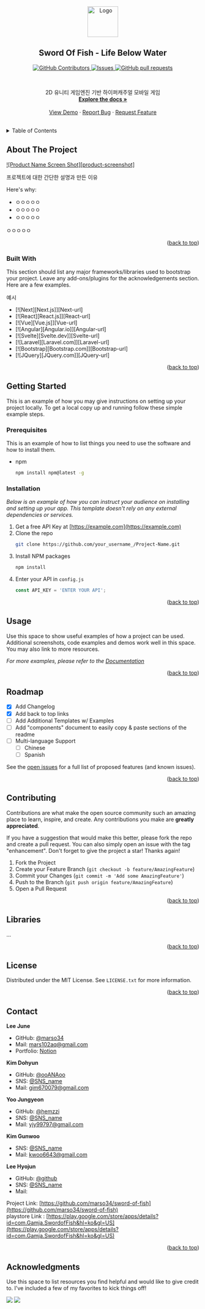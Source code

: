 <!-- PROJECT LOGO -->
<a name="readme-top"></a>
<br />
<div align="center">
  <a href="https://github.com/marso34/sword-of-fish">
    <img src="app\src\main\res\mipmap-xxxhdpi\app_logo.png" alt="Logo" width="80" height="80">
  </a>

  ## Sword Of Fish - Life Below Water
  <p align="center">
<!--     <a href="https://github.com/marso34/sword-of-fish/actions">
      <img alt="Tests Passing" src="https://github.com/marso34/sword-of-fish/workflows/Test/badge.svg" />
    </a> -->
    <a href="https://github.com/marso34/sword-of-fish/graphs/contributors">
      <img alt="GitHub Contributors" src="https://img.shields.io/github/contributors/marso34/sword-of-fish" />
    </a>
<!--     <a href="https://codecov.io/gh/marso34/sword-of-fish">
      <img alt="Tests Coverage" src="https://codecov.io/gh/marso34/sword-of-fish/branch/master/graph/badge.svg" />
    </a> -->
    <a href="https://github.com/marso34/sword-of-fish/issues">
      <img alt="Issues" src="https://img.shields.io/github/issues/marso34/sword-of-fish?color=0088ff" />
    </a>
    <a href="https://github.com/marso34/sword-of-fish/pulls">
      <img alt="GitHub pull requests" src="https://img.shields.io/github/issues-pr/marso34/sword-of-fish?color=0088ff" />
    </a>
<!--     <a href="https://securityscorecards.dev/viewer/?uri=github.com/marso34/sword-of-fish">
      <img alt="OpenSSF Scorecard" src="https://api.securityscorecards.dev/projects/github.com/marso34/sword-of-fish/badge" />
    </a> -->
  </p>
  
  <br/>
  
  <p align="center">
    2D 유니티 게임엔진 기반 하이퍼캐주얼 모바일 게임
    <br />
    <a href="https://github.com/marso34/sword-of-fish"><strong>Explore the docs »</strong></a>
    <br />
    <br />
    <a href="https://github.com/marso34/sword-of-fish">View Demo</a>
    ·
    <a href="https://github.com/marso34/sword-of-fish/issues">Report Bug</a>
    ·
    <a href="https://github.com/marso34/sword-of-fish/issues">Request Feature</a>
  </p>
</div>

<br />

<!-- TABLE OF CONTENTS -->
<details>
  <summary>Table of Contents</summary>
  <ol>
    <li>
      <a href="#about-the-project">About The Project</a>
      <ul>
        <li><a href="#built-with">Built With</a></li>
      </ul>
    </li>
    <li>
      <a href="#getting-started">Getting Started</a>
      <ul>
        <li><a href="#prerequisites">Prerequisites</a></li>
        <li><a href="#installation">Installation</a></li>
      </ul>
    </li>
    <li><a href="#usage">Usage</a></li>
    <li><a href="#roadmap">Roadmap</a></li>
    <li><a href="#contributing">Contributing</a></li>
    <li><a href="#license">License</a></li>
    <li><a href="#contact">Contact</a></li>
    <li><a href="#acknowledgments">Acknowledgments</a></li>
  </ol>
</details>


<!-- ABOUT THE PROJECT -->
## About The Project

[![Product Name Screen Shot][product-screenshot]](https://example.com)
<!-- 완성 후 스크린샷 추가 -->

프로젝트에 대한 간단한 설명과 만든 이유

Here's why:
* ㅇㅇㅇㅇㅇ
* ㅇㅇㅇㅇㅇ
* ㅇㅇㅇㅇㅇ

ㅇㅇㅇㅇㅇ

<!-- Use the `BLANK_README.md` to get started. -->

<p align="right">(<a href="#readme-top">back to top</a>)</p>


### Built With

This section should list any major frameworks/libraries used to bootstrap your project. Leave any add-ons/plugins for the acknowledgements section. Here are a few examples.

예시

* [![Next][Next.js]][Next-url]
* [![React][React.js]][React-url]
* [![Vue][Vue.js]][Vue-url]
* [![Angular][Angular.io]][Angular-url]
* [![Svelte][Svelte.dev]][Svelte-url]
* [![Laravel][Laravel.com]][Laravel-url]
* [![Bootstrap][Bootstrap.com]][Bootstrap-url]
* [![JQuery][JQuery.com]][JQuery-url]

<p align="right">(<a href="#readme-top">back to top</a>)</p>



<!-- GETTING STARTED -->
## Getting Started

This is an example of how you may give instructions on setting up your project locally.
To get a local copy up and running follow these simple example steps.

### Prerequisites

This is an example of how to list things you need to use the software and how to install them.
* npm
  ```sh
  npm install npm@latest -g
  ```

### Installation

_Below is an example of how you can instruct your audience on installing and setting up your app. This template doesn't rely on any external dependencies or services._

1. Get a free API Key at [https://example.com](https://example.com)
2. Clone the repo
   ```sh
   git clone https://github.com/your_username_/Project-Name.git
   ```
3. Install NPM packages
   ```sh
   npm install
   ```
4. Enter your API in `config.js`
   ```js
   const API_KEY = 'ENTER YOUR API';
   ```

<p align="right">(<a href="#readme-top">back to top</a>)</p>



<!-- USAGE EXAMPLES -->
## Usage

Use this space to show useful examples of how a project can be used. Additional screenshots, code examples and demos work well in this space. You may also link to more resources.

_For more examples, please refer to the [Documentation](https://example.com)_

<p align="right">(<a href="#readme-top">back to top</a>)</p>



<!-- ROADMAP -->
## Roadmap

- [x] Add Changelog
- [x] Add back to top links
- [ ] Add Additional Templates w/ Examples
- [ ] Add "components" document to easily copy & paste sections of the readme
- [ ] Multi-language Support
    - [ ] Chinese
    - [ ] Spanish

See the [open issues](https://github.com/othneildrew/Best-README-Template/issues) for a full list of proposed features (and known issues).

<p align="right">(<a href="#readme-top">back to top</a>)</p>



<!-- CONTRIBUTING -->
## Contributing

Contributions are what make the open source community such an amazing place to learn, inspire, and create. Any contributions you make are **greatly appreciated**.

If you have a suggestion that would make this better, please fork the repo and create a pull request. You can also simply open an issue with the tag "enhancement".
Don't forget to give the project a star! Thanks again!

1. Fork the Project
2. Create your Feature Branch (`git checkout -b feature/AmazingFeature`)
3. Commit your Changes (`git commit -m 'Add some AmazingFeature'`)
4. Push to the Branch (`git push origin feature/AmazingFeature`)
5. Open a Pull Request

<p align="right">(<a href="#readme-top">back to top</a>)</p>



<!-- Libraries -->
## Libraries

...

<p align="right">(<a href="#readme-top">back to top</a>)</p>


<!-- LICENSE -->
## License

Distributed under the MIT License. See `LICENSE.txt` for more information.

<p align="right">(<a href="#readme-top">back to top</a>)</p>



<!-- CONTACT -->
## Contact

**Lee June**

- GitHub: [@marso34](https://github.com/marso34)
- Mail: <a href="mailto:mars102aq@gmail.com">mars102aq@gmail.com</a>
- Portfolio: [Notion](https://leejune.notion.site/Portfolio-70b846886e2e41368280f5a7e49f9e0d)

**Kim Dohyun**

- GitHub: [@ooANAoo](htps://github.com/ooANAoo)
- SNS: [@SNS_name]()
- Mail: <a href="mailto:gim670079@gmail.com">gim670079@gmail.com</a>

**Yoo Jungyeon**

- GitHub: [@hemzzi](https://github.com/hemzzi)
- SNS: [@SNS_name]()
- Mail: <a href="mailto:hwstar1204@gmail.com">yjy99797@gmail.com</a>

**Kim Gunwoo**

- SNS: [@SNS_name]()
- Mail: <a href="mailto:kwoo6643@gmail.com">kwoo6643@gmail.com</a>

**Lee Hyojun**
- GitHub: [@github]()
- SNS: [@SNS_name]()
- Mail:

Project Link: [https://github.com/marso34/sword-of-fish](https://github.com/marso34/sword-of-fish) <br />
playstore Link : [https://play.google.com/store/apps/details?id=com.Gamja.SwordofFish&hl=ko&gl=US](https://play.google.com/store/apps/details?id=com.Gamja.SwordofFish&hl=ko&gl=US)


<p align="right">(<a href="#readme-top">back to top</a>)</p>



<!-- ACKNOWLEDGMENTS -->
## Acknowledgments

Use this space to list resources you find helpful and would like to give credit to. I've included a few of my favorites to kick things off!


<!-- 나중에 수정-->

<a href="https://github.com/marso34/witt-client-java/graphs/contributors" alt="Contributors">
  <img src="https://img.shields.io/github/contributors/marso34/witt-client-java" /></a>
<a href="https://github.com/marso34/witt-client-java/pulse" alt="Activity">
  <img src="https://img.shields.io/github/commit-activity/m/marso34/witt-client-java" /></a>
